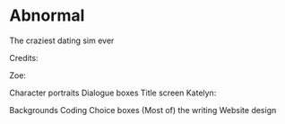 # Abnormal
The craziest dating  sim ever

Credits:

Zoe:

Character portraits
Dialogue boxes
Title screen
Katelyn:

Backgrounds
Coding
Choice boxes
(Most of) the writing
Website design
